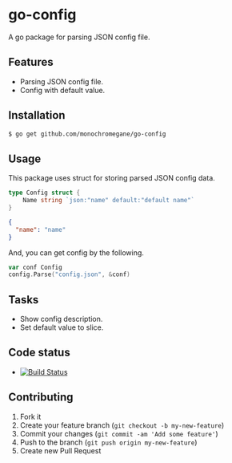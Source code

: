 # go-config

A go package for parsing JSON config file.

## Features

- Parsing JSON config file.
- Config with default value.

## Installation

```sh
$ go get github.com/monochromegane/go-config
```

## Usage

This package uses struct for storing parsed JSON config data.

```go
type Config struct {
	Name string `json:"name" default:"default name"`
}
```

```json
{
  "name": "name"
}
```
And, you can get config by the following.

```go
var conf Config
config.Parse("config.json", &conf)
```

## Tasks

- Show config description.
- Set default value to slice.

## Code status

- [![Build Status](https://travis-ci.org/monochromegane/go-config.svg?branch=master)](https://travis-ci.org/monochromegane/go-config)

## Contributing

1. Fork it
2. Create your feature branch (`git checkout -b my-new-feature`)
3. Commit your changes (`git commit -am 'Add some feature'`)
4. Push to the branch (`git push origin my-new-feature`)
5. Create new Pull Request

